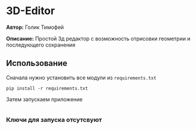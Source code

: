 # 3D-Editor

**Автор:** Голик Тимофей

**Описание:** Простой 3д редактор с возможность отрисовки геометрии и последующего сохранения

## Использование
Сначала нужно установить все модули из `requirements.txt`

```
pip install -r requirements.txt
```

Затем запускаем приложение

```

```

### Ключи для запуска отсутсвуют 